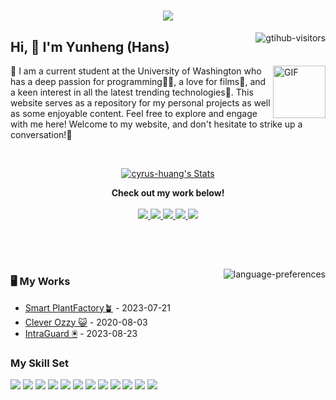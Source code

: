 <h1 align="center"> <img src="https://readme-typing-svg.herokuapp.com/?lines=console.log(%22Hello%2C%20World!%22);Hola!&center=true&size=27"> </h1>
<p>
    <img align="right" src="https://komarev.com/ghpvc/?username=cyrus-huang&label=Visitors&color=red&style=flat&logo=github" alt="gtihub-visitors" />
</p>
 
## Hi, 👋  I'm Yunheng (Hans)
 
<img align="right" alt="GIF" src="https://media.giphy.com/media/LnQjpWaON8nhr21vNW/giphy.gif" width="84" title="Say HI"> 
  
  👣 I am a current student at the University of Washington who has a deep passion for programming👨‍💻, a love for films🎥, and a keen interest in all the latest trending technologies🤖. This website serves as a repository for my personal projects as well as some enjoyable content. Feel free to explore and engage with me here! Welcome to my website, and don't hesitate to strike up a conversation!🐾
 
 
<!--my introduction end -->
 
<br>
 
<p align="center">
  <a href="https://github.com/cyrus-huang" class="rich-diff-level-one">
    <img src="https://github-readme-stats.vercel.app/api?username=cyrus-huang&title_color=333&text_color=777" alt="cyrus-huang's Stats" >
    <!-- &hide=issues
    <img src="https://github-readme-stats.vercel.app/api?username=cyrus-huang&hide=issues&title_color=333&text_color=777" alt="cyrus-huang's Stats" >
    -->
  </a>
</p>
 
<p align="center">
  <strong>Check out my work below!</strong>
  <br><br>
  <a href="https://github.com/cyrus-huang">
    <img src="https://badges.strrl.dev/visits/cyrus-huang/cyrus-huang?style=flat-square&color=black&logo=github">
  </a>
  <a href="https://github.com/cyrus-huang">
    <img src="https://badges.strrl.dev/years/cyrus-huang?style=flat-square&color=black&logo=github">
  </a>
  <a href="https://github.com/cyrus-huang?tab=repositories">
    <img src="https://badges.strrl.dev/repos/cyrus-huang?style=flat-square&color=black&logo=github">
  </a>
  <a href="https://gist.github.com/cyrus-huang">
    <img src="https://badges.strrl.dev/gists/cyrus-huang?style=flat-square&color=black&logo=github">
  </a>
  <a href="https://github.com/cyrus-huang">
    <img src="https://badges.strrl.dev/commits/monthly/cyrus-huang?style=flat-square&color=black&logo=github">
  </a>
</p>
<h2></h2>
<br><br>
<p>
    <img align="right" src="https://github-readme-stats.vercel.app/api/top-langs/?username=cyrus-huang&layout=compact&theme=tokyonight" alt="language-preferences" />
</p>
 
### 🖥️ My Works
 
<!-- START_SECTION:brain -->
* <a href='https://github.com/cyrus-huang/Smart-PlantFactory' target='_blank'>Smart PlantFactory🪴</a> - 2023-07-21
* <a href='https://github.com/cyrus-huang/Clever-Ozzy' target='_blank'>Clever Ozzy 😺</a> - 2020-08-03
* <a href='https://github.com/cyrus-huang/user-monitor-system' target='_blank'>IntraGuard 🖲️</a> - 2023-08-23
<!-- END_SECTION:brain -->
 
</td></tr>
 
<tr><td>
 
### My Skill Set

![](https://img.shields.io/badge/Javascript-F7DF1E?style=for-the-badge&logo=javascript&logoColor=white)
![](https://img.shields.io/badge/CSS-1572B6?style=for-the-badge&logo=css3&logoColor=white)
![](https://img.shields.io/badge/Html-E34F26?style=for-the-badge&logo=html5&logoColor=white)
![](https://img.shields.io/badge/C++-00599C?style=for-the-badge&logo=cplusplus&logoColor=white)
![](https://img.shields.io/badge/Java-ED8B00?style=for-the-badge&logo=openjdk&logoColor=white)
![](https://img.shields.io/badge/Python-3776AB?style=for-the-badge&logo=python&logoColor=white)
![](https://img.shields.io/badge/npm-CB3837?style=for-the-badge&logo=npm&logoColor=white)
![](https://img.shields.io/badge/React-61DAFB?style=for-the-badge&logo=react&logoColor=white)
![](https://img.shields.io/badge/React_Query-FF4154?style=for-the-badge&logo=react-query&logoColor=white)
![](https://img.shields.io/badge/Vue-4FC08D?style=for-the-badge&logo=vue.js&logoColor=white)
![](https://img.shields.io/badge/MySQL-4479A1?style=for-the-badge&logo=mysql&logoColor=white)
![](https://img.shields.io/badge/Git-F05032?style=for-the-badge&logo=git&logoColor=white)
 
<!-- END_SECTION:douban -->
 
</td></tr>
 
<tr><td>
